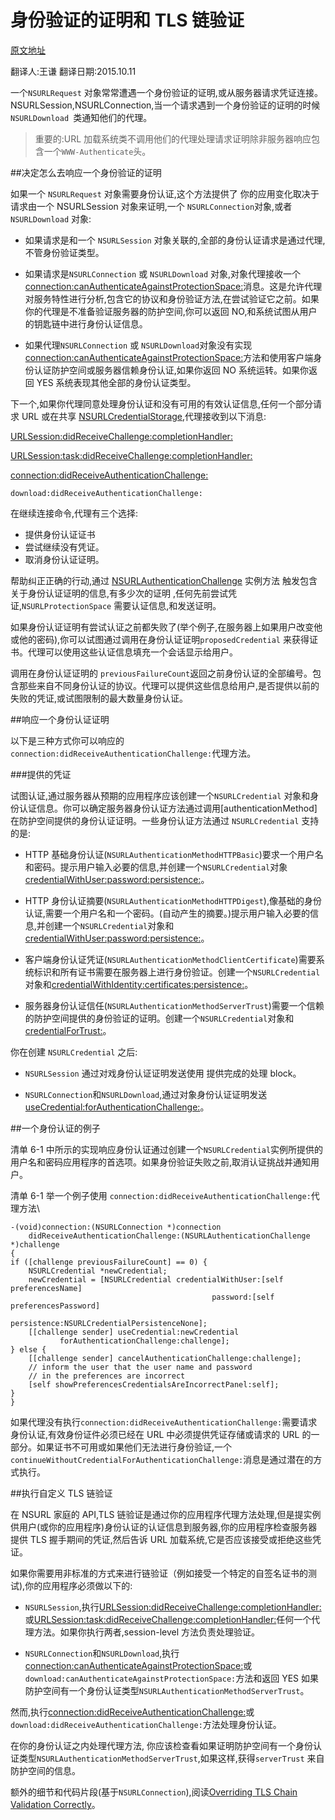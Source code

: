 身份验证的证明和 TLS 链验证
===

[原文地址](https://developer.apple.com/library/prerelease/watchos/documentation/Cocoa/Conceptual/URLLoadingSystem/Articles/AuthenticationChallenges.html#//apple_ref/doc/uid/TP40009507-SW1)

翻译人:王谦 翻译日期:2015.10.11

一个`NSURLRequest` 对象常常遭遇一个身份验证的证明,或从服务器请求凭证连接。NSURLSession,NSURLConnection,当一个请求遇到一个身份验证的证明的时候 `NSURLDownload `类通知他们的代理。

>重要的:URL 加载系统类不调用他们的代理处理请求证明除非服务器响应包含一个`WWW-Authenticate`头。


##决定怎么去响应一个身份验证的证明

如果一个 `NSURLRequest` 对象需要身份认证,这个方法提供了 你的应用变化取决于请求由一个 NSURLSession 对象来证明,一个 `NSURLConnection`对象,或者 `NSURLDownload` 对象:

* 如果请求是和一个 `NSURLSession` 对象关联的,全部的身份认证请求是通过代理,不管身份验证类型。

* 如果请求是`NSURLConnection` 或 `NSURLDownload` 对象,对象代理接收一个[connection:canAuthenticateAgainstProtectionSpace:](或`download:canAuthenticateAgainstProtectionSpace:`)消息。这是允许代理对服务特性进行分析,包含它的协议和身份验证方法,在尝试验证它之前。如果你的代理是不准备验证服务器的防护空间,你可以返回 NO,和系统试图从用户的钥匙链中进行身份认证信息。

* 如果代理`NSURLConnection` 或 `NSURLDownload`对象没有实现[connection:canAuthenticateAgainstProtectionSpace:](或`download:canAuthenticateAgainstProtectionSpace:`)方法和使用客户端身份认证防护空间或服务器信赖身份认证,如果你返回 NO 系统运转。如果你返回 YES 系统表现其他全部的身份认证类型。

[connection:canAuthenticateAgainstProtectionSpace:]:
https://developer.apple.com/library/prerelease/watchos/documentation/Foundation/Reference/NSURLConnectionDelegate_Protocol/index.html#//apple_ref/occ/intfm/NSURLConnectionDelegate/connection:canAuthenticateAgainstProtectionSpace:


下一个,如果你代理同意处理身份认证和没有可用的有效认证信息,任何一个部分请求 URL 或在共享 [NSURLCredentialStorage],代理接收到以下消息:

 [URLSession:didReceiveChallenge:completionHandler:]

 [URLSession:task:didReceiveChallenge:completionHandler:]

 [connection:didReceiveAuthenticationChallenge:]

`download:didReceiveAuthenticationChallenge:`

[NSURLCredentialStorage]:
https://developer.apple.com/library/prerelease/watchos/documentation/Cocoa/Reference/Foundation/Classes/NSURLCredentialStorage_Class/index.html#//apple_ref/occ/cl/NSURLCredentialStorage

[URLSession:didReceiveChallenge:completionHandler:]:
https://developer.apple.com/library/prerelease/watchos/documentation/Foundation/Reference/NSURLSessionDelegate_protocol/index.html#//apple_ref/occ/intfm/NSURLSessionDelegate/URLSession:didReceiveChallenge:completionHandler:

[URLSession:task:didReceiveChallenge:completionHandler:]:
https://developer.apple.com/library/prerelease/watchos/documentation/Foundation/Reference/NSURLSessionTaskDelegate_protocol/index.html#//apple_ref/occ/intfm/NSURLSessionTaskDelegate/URLSession:task:didReceiveChallenge:completionHandler:

[connection:didReceiveAuthenticationChallenge:]:
https://developer.apple.com/library/prerelease/watchos/documentation/Foundation/Reference/NSURLConnectionDelegate_Protocol/index.html#//apple_ref/occ/intfm/NSURLConnectionDelegate/connection:didReceiveAuthenticationChallenge:

在继续连接命令,代理有三个选择:

* 提供身份认证证书
* 尝试继续没有凭证。
* 取消身份认证证明。

帮助纠正正确的行动,通过 [NSURLAuthenticationChallenge] 实例方法
触发包含关于身份认证证明的信息,有多少次的证明 ,任何先前尝试凭证,`NSURLProtectionSpace` 需要认证信息,和发送证明。

 [NSURLAuthenticationChallenge]:
 https://developer.apple.com/library/prerelease/watchos/documentation/Cocoa/Reference/Foundation/Classes/NSURLAuthenticationChallenge_Class/index.html#//apple_ref/occ/cl/NSURLAuthenticationChallenge
 
 
 如果身份认证证明有尝试认证之前都失败了(举个例子,在服务器上如果用户改变他或他的密码),你可以试图通过调用在身份认证证明`proposedCredential` 来获得证书。代理可以使用这些认证信息填充一个会话显示给用户。
 
 调用在身份认证证明的 `previousFailureCount`返回之前身份认证的全部编号。包含那些来自不同身份认证的协议。代理可以提供这些信息给用户,是否提供以前的失败的凭证,或试图限制的最大数量身份认证。
 
##响应一个身份认证证明

以下是三种方式你可以响应的`connection:didReceiveAuthenticationChallenge:`代理方法。

###提供的凭证

试图认证,通过服务器从预期的应用程序应该创建一个`NSURLCredential` 对象和身份认证信息。你可以确定服务器身份认证方法通过调用[authenticationMethod]在防护空间提供的身份认证证明。一些身份认证方法通过 `NSURLCredential` 支持的是:

* HTTP 基础身份认证(`NSURLAuthenticationMethodHTTPBasic`)要求一个用户名和密码。提示用户输入必要的信息,并创建一个`NSURLCredential`对象[credentialWithUser:password:persistence:]。

[credentialWithUser:password:persistence:]:
https://developer.apple.com/library/prerelease/watchos/documentation/Cocoa/Reference/Foundation/Classes/NSURLCredential_Class/index.html#//apple_ref/occ/clm/NSURLCredential/credentialWithUser:password:persistence:

* HTTP 身份认证摘要(`NSURLAuthenticationMethodHTTPDigest`),像基础的身份认证,需要一个用户名和一个密码。(自动产生的摘要。)提示用户输入必要的信息,并创建一个`NSURLCredential`对象和[credentialWithUser:password:persistence:]。

[credentialWithUser:password:persistence:]:
https://developer.apple.com/library/prerelease/watchos/documentation/Cocoa/Reference/Foundation/Classes/NSURLCredential_Class/index.html#//apple_ref/occ/clm/NSURLCredential/credentialWithUser:password:persistence:


* 客户端身份认证凭证(`NSURLAuthenticationMethodClientCertificate`)需要系统标识和所有证书需要在服务器上进行身份验证。创建一个`NSURLCredential` 对象和[credentialWithIdentity:certificates:persistence:]。

[credentialWithIdentity:certificates:persistence:]:
https://developer.apple.com/library/prerelease/watchos/documentation/Cocoa/Reference/Foundation/Classes/NSURLCredential_Class/index.html#//apple_ref/occ/clm/NSURLCredential/credentialWithIdentity:certificates:persistence:


* 服务器身份认证信任(`NSURLAuthenticationMethodServerTrust`)需要一个信赖的防护空间提供的身份验证的证明。创建一个`NSURLCredential`对象和[credentialForTrust:]。

[credentialForTrust:]:
https://developer.apple.com/library/prerelease/watchos/documentation/Cocoa/Reference/Foundation/Classes/NSURLCredential_Class/index.html#//apple_ref/occ/clm/NSURLCredential/credentialForTrust:


你在创建 `NSURLCredential` 之后:

* `NSURLSession` 通过对戏身份认证证明发送使用 提供完成的处理 block。

* `NSURLConnection`和`NSURLDownload`,通过对象身份认证证明发送[useCredential:forAuthenticationChallenge:]。

[useCredential:forAuthenticationChallenge:]:
https://developer.apple.com/library/prerelease/watchos/documentation/Cocoa/Reference/Foundation/Protocols/NSURLAuthenticationChallengeSender_Protocol/index.html#//apple_ref/occ/intfm/NSURLAuthenticationChallengeSender/useCredential:forAuthenticationChallenge:


##一个身份认证的例子

清单 6-1 中所示的实现响应身份认证通过创建一个`NSURLCredential`实例所提供的用户名和密码应用程序的首选项。如果身份验证失败之前,取消认证挑战并通知用户。

清单 6-1 举一个例子使用 `connection:didReceiveAuthenticationChallenge:`代理方法\

	-(void)connection:(NSURLConnection *)connection
        didReceiveAuthenticationChallenge:(NSURLAuthenticationChallenge *)challenge
	{
    if ([challenge previousFailureCount] == 0) {
        NSURLCredential *newCredential;
        newCredential = [NSURLCredential credentialWithUser:[self preferencesName]
                                                 password:[self preferencesPassword]
                                              persistence:NSURLCredentialPersistenceNone];
        [[challenge sender] useCredential:newCredential
               forAuthenticationChallenge:challenge];
    } else {
        [[challenge sender] cancelAuthenticationChallenge:challenge];
        // inform the user that the user name and password
        // in the preferences are incorrect
        [self showPreferencesCredentialsAreIncorrectPanel:self];
    }
	}
	
如果代理没有执行`connection:didReceiveAuthenticationChallenge:`需要请求身份认证,有效身份证件必须已经在 URL 中必须提供凭证存储或请求的 URL 的一部分。如果证书不可用或如果他们无法进行身份验证,一个`continueWithoutCredentialForAuthenticationChallenge:`消息是通过潜在的方式执行。


##执行自定义 TLS 链验证

在 NSURL 家庭的 API,TLS 链验证是通过你的应用程序代理方法处理,但是提实例供用户(或你的应用程序)身份认证的认证信息到服务器,你的应用程序检查服务器提供 TLS 握手期间的凭证,然后告诉 URL 加载系统,它是否应该接受或拒绝这些凭证。

如果你需要用非标准的方式来进行链验证（例如接受一个特定的自签名证书的测试),你的应用程序必须做以下的:

* `NSURLSession`,执行[URLSession:didReceiveChallenge:completionHandler:]或[URLSession:task:didReceiveChallenge:completionHandler:]任何一个代理方法。如果你执行两者,session-level 方法负责处理验证。

* `NSURLConnection`和`NSURLDownload`,执行[connection:canAuthenticateAgainstProtectionSpace:]或`download:canAuthenticateAgainstProtectionSpace:`方法和返回 YES 如果防护空间有一个身份认证类型`NSURLAuthenticationMethodServerTrust`。

然而,执行[connection:didReceiveAuthenticationChallenge:]或`download:didReceiveAuthenticationChallenge:`方法处理身份认证。

在你的身份认证之内处理代理方法, 你应该检查看如果证明防护空间有一个身份认证类型`NSURLAuthenticationMethodServerTrust`,如果这样,获得`serverTrust` 来自防护空间的信息。

额外的细节和代码片段(基于`NSURLConnection`),阅读[Overriding TLS Chain Validation Correctly]。

[Overriding TLS Chain Validation Correctly]:
https://developer.apple.com/library/prerelease/watchos/documentation/NetworkingInternet/Conceptual/NetworkingTopics/Articles/OverridingSSLChainValidationCorrectly.html#//apple_ref/doc/uid/TP40012544